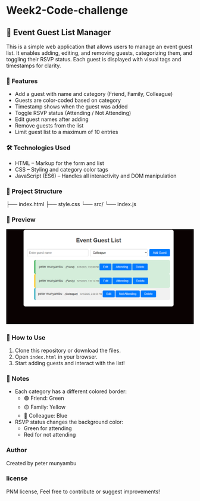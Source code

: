 # Week2-Code-challenge

## 🎉 Event Guest List Manager

This is a simple web application that allows users to manage an event guest list. It enables adding, editing, and removing guests, categorizing them, and toggling their RSVP status. Each guest is displayed with visual tags and timestamps for clarity.

### 🚀 Features

- Add a guest with name and category (Friend, Family, Colleague)
- Guests are color-coded based on category
- Timestamp shows when the guest was added
- Toggle RSVP status (Attending / Not Attending)
- Edit guest names after adding
- Remove guests from the list
- Limit guest list to a maximum of 10 entries

### 🛠 Technologies Used

- HTML – Markup for the form and list
- CSS – Styling and category color tags
- JavaScript (ES6) – Handles all interactivity and DOM manipulation

### 📁 Project Structure

├── index.html
├── style.css
└── src/
└── index.js

### 📸 Preview

<!-- screenshot  -->

![alt text](image.png)

### 🧪 How to Use

1. Clone this repository or download the files.
2. Open `index.html` in your browser.
3. Start adding guests and interact with the list!

### 📌 Notes

- Each category has a different colored border:
  - 🟢 Friend: Green
  - 🟡 Family: Yellow
  - 🔵 Colleague: Blue
- RSVP status changes the background color:
  - Green for attending
  - Red for not attending

### Author

Created by peter munyambu

### license

PNM license, Feel free to contribute or suggest improvements!
